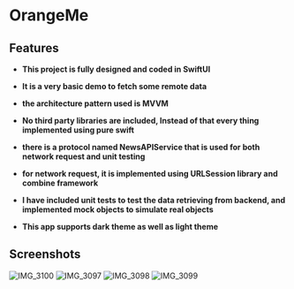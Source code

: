 #  OrangeMe
## Features

- **This project is fully designed and coded in SwiftUI**

- **It is a very basic demo to fetch some remote data**

- **the architecture pattern used is MVVM**

- **No third party libraries are included, Instead of that every thing implemented using pure swift**

- **there is a protocol named NewsAPIService that is used for both network request and unit testing**

- **for network request, it is implemented using URLSession library and combine framework**

- **I have included unit tests to test the data retrieving from backend, and implemented mock objects to simulate real objects**

- **This app supports dark theme as well as light theme**


## Screenshots

![IMG_3100](https://github.com/abdelrahmansalahkhamis/OrangeMe/assets/33458355/f3bbdfd9-3bf7-4ecf-963e-5793a79efd2b)
![IMG_3097](https://github.com/abdelrahmansalahkhamis/OrangeMe/assets/33458355/5556bf97-e17f-499b-927f-517e93d21cf0)
![IMG_3098](https://github.com/abdelrahmansalahkhamis/OrangeMe/assets/33458355/1340461f-d54c-4300-b0f1-b1eb6820ff99)
![IMG_3099](https://github.com/abdelrahmansalahkhamis/OrangeMe/assets/33458355/2b0897bc-c856-4745-984f-fa372bb1572f)
